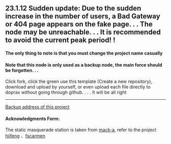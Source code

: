 
## 23.1.12 Sudden update: Due to the sudden increase in the number of users, a Bad Gateway or 404 page appears on the fake page. . . The node may be unreachable. . . It is recommended to avoid the current peak period! !

#### The only thing to note is that you must change the project name casually

#### Note that this node is only used as a backup node, the main force should be forgotten. . .

Click fork, click the green use this template (Create a new repository), download and upload by yourself, or even upload each file directly to doprax without going through github. . . . It will be all right

-------------------------------------------------- --------------------------------------

[Backup address of this project](https://gitlab.com/rwkgyg/doprax-xray)
#### Acknowledgments Form:
The static masquerade station is taken from [mack-a](https://github.com/mack-a/v2ray-agent), refer to the project [hiifeng](https://github.com/hiifeng/V2ray-for-Doprax) 、[fscarmen](https://github.com/fscarmen2/V2-for-Doprax)

